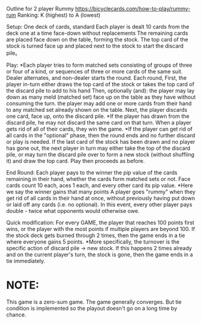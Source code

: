 Outline for 2 player Rummy
https://bicyclecards.com/how-to-play/rummy-rum
Ranking: K (highest) to A (lowest)

Setup:
  One deck of cards, standard
  Each player is dealt 10 cards from the deck one at a time face-down without replacements
  The remaining cards are placed face down on the table, forming the stock.
  The top card of the stock is turned face up and placed next to the stock to start the discard pile。

Play:
  *Each player tries to form matched sets consisting of groups of three or four of a kind, or sequences of three or more cards of the same suit.
  Dealer alternates, and non-dealer starts the round.
  Each round, 
    First, the player in-turn either draws the top card of the stock or takes the top card of the discard pile to add to his hand
    Then, optionally (and):
      the player may lay down as many meld (matched set) face up on the table as they have without consuming the turn.
      the player may add one or more cards from their hand to any matched set already shown on the table.
    Next, the player discards one card, face up, onto the discard pile.
      *If the player has drawn from the discard pile, he may not discard the same card on that turn.
  When a player gets rid of all of their cards, they win the game.
    *If the player can get rid of all cards in the "optional" phase, then the round ends and no further discard or play is needed.
  If the last card of the stock has been drawn and no player has gone out, the next player in turn may either take the top of the discard pile, or may turn the discard pile over to form a new stock (without shuffling it) and draw the top card. Play then proceeds as before.
  
End Round:
  Each player pays to the winner the pip value of the cards remaining in their hand, whether the cards form matched sets or not. Face cards count 10 each, aces 1 each, and every other card its pip value.
    *Here we say the winner gains that many points
  A player goes "rummy" when they get rid of all cards in their hand at once, without previously having put down or laid off any cards (i.e. no optional). In this event, every other player pays double - twice what opponents would otherwise owe.

Quick modification:
For every GAME, the player that reaches 100 points first wins, or the player with the most points if multiple players are beyond 100.
If the stock deck gets burned through 2 times, then the game ends in a tie where everyone gains 5 points.
  *More specifically, the turnover is the specific action of discard pile -> new stock. If this happens 2 times already and on the
  current player's turn, the stock is gone, then the game ends in a tie immediately. 

# NOTE:
This game is a zero-sum game.
The game generally converges. But tie condition is implemented so the playout doesn't go on a long time by chance.
